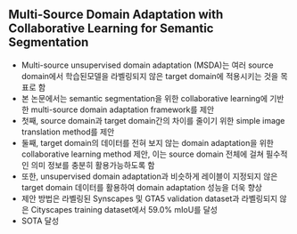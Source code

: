 ## Multi-Source Domain Adaptation with Collaborative Learning for Semantic Segmentation

- Multi-source unsupervised domain adaptation (MSDA)는 여러 source domain에서 학습된모델을 라벨링되지 않은 target domain에 적용시키는 것을 목표로 함
- 본 논문에서는 semantic segmentation을 위한 collaborative learning에 기반한 multi-source domain adaptation framework를 제안
- 첫째, source domain과 target domain간의 차이를 줄이기 위한 simple image translation method를 제안
- 둘째, target domain의 데이터를 전혀 보지 않는 domain adaptation을 위한 collaborative learning method 제안, 이는 source domain 전체에 걸쳐 필수적인 의미 정보를 충분히 활용가능하도록 함
- 또한, unsupervised domain adaptation과 비슷하게 레이블이 지정되지 않은 target domain 데이터를 활용하여 domain adaptation 성능을 더욱 향상
- 제안 방법은 라벨링된 Synscapes 및 GTA5 validation dataset과 라벨링되지 않은 Cityscapes training dataset에서 59.0% mIoU를 달성 
- SOTA 달성
